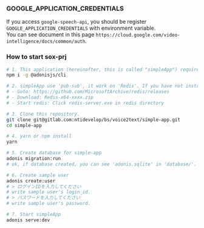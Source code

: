 ### GOOGLE_APPLICATION_CREDENTIALS
If you access `google-speech-api`, you should be register `GOOGLE_APPLICATION_CREDENTIALS` with environment variable.  
You can see document in this page `https://cloud.google.com/video-intelligence/docs/common/auth`.

### How to start sox-prj

```bash
# 1. This application (hereinafter, this is called "simpleApp") require 'adonis-cli'. If you have not installed 'adonis-cli', please install it.
npm i -g @adonisjs/cli

# 2. simpleApp use 'pub-sub', it work on 'Redis'. If you have not installed 'Redis', please install it.
# - Goto: https://github.com/MicrosoftArchive/redis/releases
# - Download: Redis-x64-xxxx.zip
# - Start redis: Click redis-server.exe in redis directory 

# 3. Clone this repository.
git clone git@gitlab.com:ntidevelop/bs/voice2text/simple-app.git
cd simple-app

# 4. yarn or npm install
yarn

# 5. Create database for simple-app
adonis migration:run
# ok, if database created, you can see 'adonis.sqlite' in 'database/'.

# 6. Create sample user
adonis create:user
# > ログインIDを入力してください
# write sample user's login_id.
# > パスワードを入力してください
# write sample user's password.

# 7. Start simpleApp
adonis serve:dev
```
